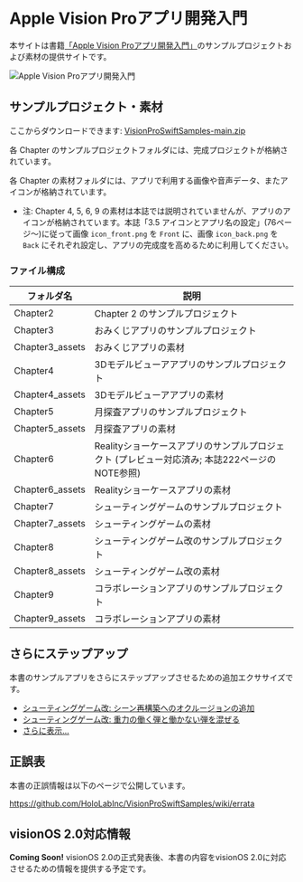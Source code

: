 # Apple Vision Proアプリ開発入門

本サイトは書籍[「Apple Vision Proアプリ開発入門」](https://www.amazon.co.jp/dp/479807277X)のサンプルプロジェクトおよび素材の提供サイトです。

![Apple Vision Proアプリ開発入門](https://www.shuwasystem.co.jp//images/book/651635.jpg)

## サンプルプロジェクト・素材

ここからダウンロードできます: [VisionProSwiftSamples-main.zip](https://github.com/HoloLabInc/VisionProSwiftSamples/archive/refs/heads/main.zip)

各 Chapter のサンプルプロジェクトフォルダには、完成プロジェクトが格納されています。

各 Chapter の素材フォルダには、アプリで利用する画像や音声データ、またアイコンが格納されています。

- 注: Chapter 4, 5, 6, 9 の素材は本誌では説明されていませんが、アプリのアイコンが格納されています。本誌「3.5 アイコンとアプリ名の設定」(76ページ～)に従って画像 `icon_front.png` を `Front` に、画像 `icon_back.png` を `Back` にそれぞれ設定し、アプリの完成度を高めるために利用してください。

### ファイル構成

| フォルダ名 | 説明 |
| ------------- | ------------- |
| Chapter2 | Chapter 2 のサンプルプロジェクト |
| Chapter3  | おみくじアプリのサンプルプロジェクト |
| Chapter3_assets  | おみくじアプリの素材 |
| Chapter4  | 3Dモデルビューアアプリのサンプルプロジェクト |
| Chapter4_assets  | 3Dモデルビューアアプリの素材 |
| Chapter5  | 月探査アプリのサンプルプロジェクト |
| Chapter5_assets  | 月探査アプリの素材 |
| Chapter6  | Realityショーケースアプリのサンプルプロジェクト (プレビュー対応済み; 本誌222ページのNOTE参照) |
| Chapter6_assets  | Realityショーケースアプリの素材 |
| Chapter7 | シューティングゲームのサンプルプロジェクト |
| Chapter7_assets  | シューティングゲームの素材 |
| Chapter8  | シューティングゲーム改のサンプルプロジェクト |
| Chapter8_assets  | シューティングゲーム改の素材 |
| Chapter9  | コラボレーションアプリのサンプルプロジェクト |
| Chapter9_assets  | コラボレーションアプリの素材 |

## さらにステップアップ

本書のサンプルアプリをさらにステップアップさせるための追加エクササイズです。

- [シューティングゲーム改: シーン再構築へのオクルージョンの追加](https://github.com/HoloLabInc/VisionProSwiftSamples/pull/1)
- [シューティングゲーム改: 重力の働く弾と働かない弾を混ぜる](https://github.com/HoloLabInc/VisionProSwiftSamples/pull/2)
- [さらに表示...](https://github.com/HoloLabInc/VisionProSwiftSamples/labels/さらにステップアップ)

## 正誤表

本書の正誤情報は以下のページで公開しています。

https://github.com/HoloLabInc/VisionProSwiftSamples/wiki/errata

## visionOS 2.0対応情報

**Coming Soon!** visionOS 2.0の正式発表後、本書の内容をvisionOS 2.0に対応させるための情報を提供する予定です。
